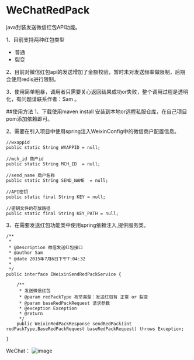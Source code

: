# WeChatRedPack
java封装发送微信红包API功能。

1、目前支持两种红包类型
   * 普通
   * 裂变
  
2、目前对微信红包api的发送增加了金额校验，暂时未对发送频率做限制，后期会使用redis进行限制。

3、使用简单粗暴，调用者只需要关心返回结果成功or失败，整个调用过程是透明化，有问题请联系作者：Sam 。


##使用方法
1、下载使用maven install 安装到本地or远程私服仓库，在自己项目pom添加依赖即可。

2、需要在引入项目中使用spring注入WeixinConfig中的微信商户配置信息。
```
//wxappid 
public static String WXAPPID = null;

//mch_id 商户id
public static String MCH_ID  = null;

//send_name 商户名称
public static String SEND_NAME  = null;

//API密钥
public static final String KEY = null;

//密钥文件的存放路径
public static final String KEY_PATH = null;
```
3、在需要发送红包功能类中使用spring依赖注入,提供服务类。
```
/**
 * 
 * @Description 微信发送红包接口 
 * @author Sam 
 * @date 2015年7月6日下午7:04:32
 *
 */
public interface IWeixinSendRedPackService {
	
	/**
	 * 发送微信红包
	 * @param redPackType 枚举类型：发送红包有 正常 or 裂变
	 * @param baseRedPackRequest 请求参数
	 * @exception Exception
	 * @return
	 */
	public WeixinRedPackResponse sendRedPack(int redPackType,BaseRedPackRequest baseRedPackRequest) throws Exception;
	
}
```

WeChat： ![image](https://github.com/Sam0913/WeChatRedPack/blob/master/sam.jpg)

